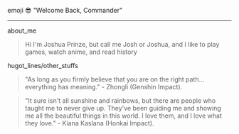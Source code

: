 emoji :sunglasses: "Welcome Back, Commander"
***
about_me
>  Hi I'm Joshua Prinze, but call me Josh or Joshua, and I like to play games, watch anime, and read history

hugot_lines/other_stuffs
> "As long as you firmly believe that you are on the right path... everything has meaning." - Zhongli (Genshin Impact).

> "It sure isn't all sunshine and rainbows, but there are people who taught me to never give up. They've been guiding me and showing me all the beautiful things in this world. I love them, and I love what they love." - Kiana Kaslana (Honkai Impact).
